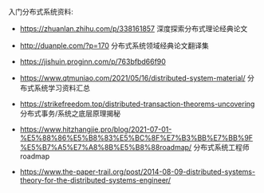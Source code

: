 入门分布式系统资料:

- https://zhuanlan.zhihu.com/p/338161857 深度探索分布式理论经典论文
- http://duanple.com/?p=170 分布式系统领域经典论文翻译集

- https://jishuin.proginn.com/p/763bfbd66f90
- https://www.qtmuniao.com/2021/05/16/distributed-system-material/ 分布式系统学习资料汇总
- https://strikefreedom.top/distributed-transaction-theorems-uncovering 分布式事务/系统之底层原理揭秘
- https://www.hitzhangjie.pro/blog/2021-07-01-%E5%88%86%E5%B8%83%E5%BC%8F%E7%B3%BB%E7%BB%9F%E5%B7%A5%E7%A8%8B%E5%B8%88roadmap/ 分布式系统工程师roadmap
- https://www.the-paper-trail.org/post/2014-08-09-distributed-systems-theory-for-the-distributed-systems-engineer/

